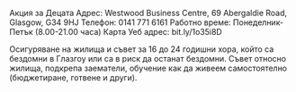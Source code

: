 Акция за Децата
Адрес: Westwood Business Centre, 69 Abergaldie Road, Glasgow, G34 9HJ
Телефон: 0141 771 6161
Работно време: Понеделник-Петък (8.00-21.00 часа)
Карта
Уеб адрес: bit.ly/1o35i8D

Осигуряване на жилища и съвет за 16 до 24 годишни хора, който са бездомни в Глазгоу или са в риск да останат бездомни. 
Съвет относно жилища, подкрепа заематели, обучение как да живеем самостоятелно (бюджетиране, готвене и други).
